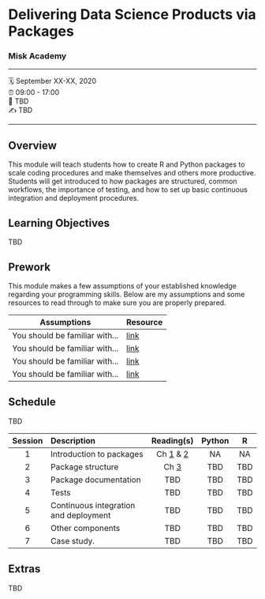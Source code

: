 Delivering Data Science Products via Packages
================

### Misk Academy

-----

:spiral_calendar: September XX-XX, 2020  
:alarm_clock:     09:00 - 17:00  
:hotel:           TBD  
:writing_hand:    TBD

-----

## Overview

This module will teach students how to create R and Python packages to scale coding procedures and make themselves and others more productive. Students will get introduced to how packages are structured, common workflows, the importance of testing, and how to set up basic continuous integration and deployment procedures.

## Learning Objectives

TBD

## Prework

This module makes a few assumptions of your established knowledge regarding your programming skills. Below are my assumptions and some resources to read through to make sure you are properly prepared.

| Assumptions                       | Resource      
| --------------------------------- | ------------- |
| You should be familiar with...    | [link](https://github.com/bradleyboehmke/misk-packages) | 
| You should be familiar with...    | [link](https://github.com/bradleyboehmke/misk-packages) | 
| You should be familiar with...    | [link](https://github.com/bradleyboehmke/misk-packages) | 
| You should be familiar with...    | [link](https://github.com/bradleyboehmke/misk-packages) | 


## Schedule

TBD


| Session       | Description                          | Reading(s)    | Python        | R             |
| :-----------: | :----------------------------------- | :-----------: | :-----------: | :-----------: |
| 1             | Introduction to packages             | Ch [1](https://bradleyboehmke.github.io/misk-packages/) & [2](https://bradleyboehmke.github.io/misk-packages/intro.html)      | NA            | NA            |
| 2             | Package structure                    | Ch [3](https://bradleyboehmke.github.io/misk-packages/structure.html)     | TBD           | TBD           |
| 3             | Package documentation                | TBD           | TBD           | TBD           |
| 4             | Tests                                | TBD           | TBD           | TBD           |
| 5             | Continuous integration and deployment | TBD           | TBD           | TBD           |
| 6             | Other components                     | TBD           | TBD           | TBD           |
| 7             | Case study.                          | TBD           | TBD           | TBD           |


## Extras

TBD

